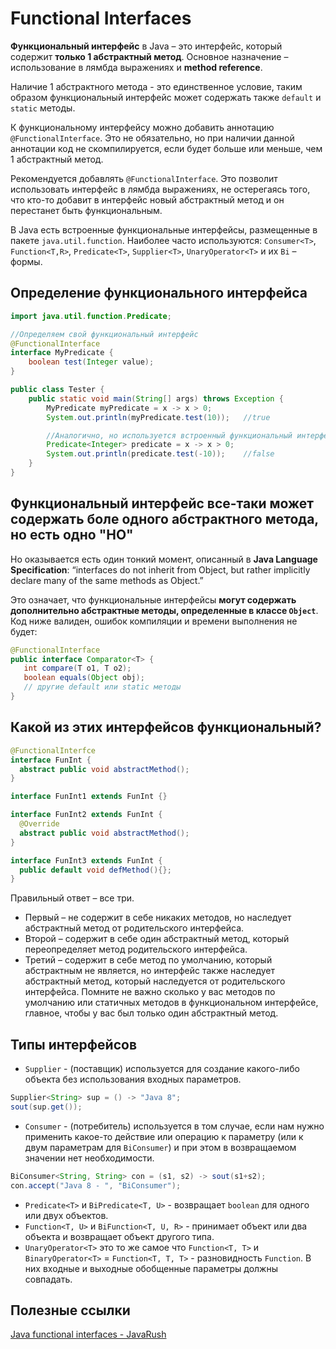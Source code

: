 # Functional Interfaces

**Функциональный интерфейс** в Java – это интерфейс, который содержит **только 1 абстрактный метод**. Основное назначение – использование в лямбда выражениях 
и **method reference**.

Наличие 1 абстрактного метода - это единственное условие, таким образом функциональный интерфейс может содержать также `default` и `static` методы.

К функциональному интерфейсу можно добавить аннотацию `@FunctionalInterface`. Это не обязательно, но при наличии данной аннотации код не скомпилируется, 
если будет больше или меньше, чем 1 абстрактный метод.

Рекомендуется добавлять `@FunctionalInterface`. Это позволит использовать интерфейс в лямбда выражениях, не остерегаясь того, 
что кто-то добавит в интерфейс новый абстрактный метод и он перестанет быть функциональным.

В Java есть встроенные функциональные интерфейсы, размещенные в пакете `java.util.function`. 
Наиболее часто используются: `Consumer<T>`, `Function<T,R>`, `Predicate<T>`, `Supplier<T>`, `UnaryOperator<T>` и их `Bi` – формы. 

## Определение функционального интерфейса

```java
import java.util.function.Predicate;

//Определяем свой функциональный интерфейс
@FunctionalInterface
interface MyPredicate {
    boolean test(Integer value);
}

public class Tester {
    public static void main(String[] args) throws Exception {
        MyPredicate myPredicate = x -> x > 0;
        System.out.println(myPredicate.test(10));   //true

        //Аналогично, но используется встроенный функциональный интерфейс java.util.function.Predicate
        Predicate<Integer> predicate = x -> x > 0;
        System.out.println(predicate.test(-10));    //false
    }
}
```

## Функциональный интерфейс все-таки может содержать боле одного абстрактного метода, но есть одно "НО"

Но оказывается есть один тонкий момент, описанный в **Java Language Specification**: 
“interfaces do not inherit from Object, but rather implicitly declare many of the same methods as Object.”

Это означает, что функциональные интерфейсы **могут содержать дополнительно абстрактные методы, определенные в классе `Object`**. 
Код ниже валиден, ошибок компиляции и времени выполнения не будет:

```java
@FunctionalInterface
public interface Comparator<T> {
   int compare(T o1, T o2);
   boolean equals(Object obj);
   // другие default или static методы
}
```

## Какой из этих интерфейсов функциональный?

```java
@FunctionalInterfce 
interface FunInt {
  abstract public void abstractMethod();
}

interface FunInt1 extends FunInt {}

interface FunInt2 extends FunInt {
  @Override
  abstract public void abstractMethod();
}

interface FunInt3 extends FunInt {
  public default void defMethod(){};
}
```

Правильный ответ – все три. 
- Первый – не содержит в себе никаких методов, но наследует абстрактный метод от родительского интерфейса. 
- Второй – содержит в себе один абстрактный метод, который переопределяет метод родительского интерфейса. 
- Третий – содержит в себе метод по умолчанию, который абстрактным не является, но интерфейс также наследует абстрактный метод, который наследуется от 
родительского интерфейса. Помните не важно сколько у вас методов по умолчанию или статичных методов в функциональном интерфейсе, 
главное, чтобы у вас был только один абстрактный метод.

## Типы интерфейсов

- `Supplier` - (поставщик) используется для создание какого-либо объекта без использования входных параметров. 
```java
Supplier<String> sup = () -> "Java 8";
sout(sup.get());
```
- `Consumer` - (потребитель) используется в том случае, если нам нужно применить какое-то действие или операцию к параметру 
(или к двум параметрам для `BiConsumer`) и при этом в возвращаемом значении нет необходимости.
```java
BiConsumer<String, String> con = (s1, s2) -> sout(s1+s2);
con.accept("Java 8 - ", "BiConsumer");
```
- `Predicate<T>` и `BiPredicate<T, U>` - возвращает `boolean` для одного или двух объектов.
- `Function<T, U>` и `BiFunction<T, U, R>` - принимает объект или два объекта и возвращает объект другого типа.
- `UnaryOperator<T>` это то же самое что `Function<T, T>` и `BinaryOperator<T>` = `Function<T, T, T>` - разновидность `Function`. 
В них входные и выходные обобщенные параметры должны совпадать. 

## Полезные ссылки

[Java functional interfaces - JavaRush](https://javarush.ru/groups/posts/592-java-functional-interfaces)
